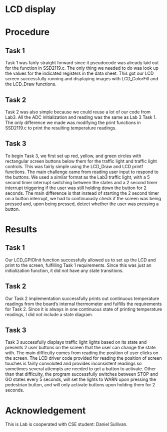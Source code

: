 # LCD display
# Procedure
## Task 1
Task 1 was fairly straight forward since it pseudocode was already laid out for the function in SSD2119.c.
The only thing we needed to do was look up the values for the indicated registers in the data sheet. This
got our LCD screen successfully running and displaying images with LCD_ColorFill and the LCD_Draw
functions.
## Task 2
Task 2 was also simple because we could reuse a lot of our code from Lab3. All the ADC initialization
and reading was the same as Lab 3 Task 1. The only difference we made was modifying the print
functions in SSD2119.c to print the resulting temperature readings.
## Task 3
To begin Task 3, we first set up red, yellow, and green circles with rectangular screen buttons below
them for the traffic light and traffic light controls. This was fairly simple using the LCD_Draw and LCD
printf functions. The main challenge came from reading user input to respond to the buttons. We used
a similar format as the Lab3 traffic light, with a 5 second timer interrupt switching between the states
and a 2 second timer interrupt triggering if the user was still holding down the button for 2 seconds. The
main difference is that instead of starting the 2 second timer on a button interrupt, we had to continuously
check if the screen was being pressed and, upon being pressed, detect whether the user was pressing a
button.

# Results
## Task 1
Our LCD_GPIOInit function successfully allowed us to set up the LCD and print to the screen, fulfilling
Task 1 requirements. Since this was just an initialization function, it did not have any state transitions.

## Task 2
Our Task 2 implementation successfully prints out continuous temperature readings from the board’s
internal thermometer and fulfills the requirements for Task 2. Since it is always in one continuous state
of printing temperature readings, I did not include a state diagram.

## Task 3
Task 3 successfully displays traffic light lights based on its state and presents 2 user buttons on the screen
that the user can change the state with. The main difficulty comes from reading the position of user
clicks on the screen. The LCD driver code provided for reading the position of screen touches is fairly
convoluted and provides inconsistent readings so sometimes several attempts are needed to get a button
to activate. Other than that difficulty, the program successfully switches between STOP and GO states
every 5 seconds, will set the lights to WARN upon pressing the pedestrian button, and will only activate
buttons upon holding them for 2 seconds.

# Acknowledgement
This is Lab is cooperated with CSE student: Daniel Sullivan.
